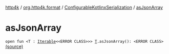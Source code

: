 [http4k](../../index.md) / [org.http4k.format](../index.md) / [ConfigurableKotlinxSerialization](index.md) / [asJsonArray](./as-json-array.md)

# asJsonArray

`open fun <T : `[`Iterable`](https://kotlinlang.org/api/latest/jvm/stdlib/kotlin.collections/-iterable/index.html)`<<ERROR CLASS>>> `[`T`](as-json-array.md#T)`.asJsonArray(): <ERROR CLASS>` [(source)](https://github.com/http4k/http4k/blob/master/http4k-format-kotlinx-serialization/src/main/kotlin/org/http4k/format/ConfigurableKotlinxSerialization.kt#L61)